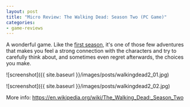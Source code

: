 ```yaml
---
layout: post
title: "Micro Review: The Walking Dead: Season Two (PC Game)"
categories:
- game-reviews
---
```


<p>A wonderful game. Like the <a href="http://blog.binarynonsense.com/2013/01/12/micro-review-walking-dead-pc/">first season</a>, it's one of those few adventures that makes you feel a strong connection with the characters and try to carefully think about, and sometimes even regret afterwards, the choices you make.</p>


![screenshot]({{ site.baseurl }}/images/posts/walkingdead2_01.jpg)


![screenshot]({{ site.baseurl }}/images/posts/walkingdead2_02.jpg)


<p>More info: <a href="https://en.wikipedia.org/wiki/The_Walking_Dead:_Season_Two">https://en.wikipedia.org/wiki/The_Walking_Dead:_Season_Two</a></p>
